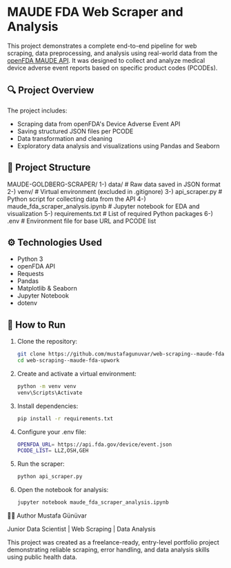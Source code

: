 # MAUDE FDA Web Scraper and Analysis

This project demonstrates a complete end-to-end pipeline for web scraping, data preprocessing, and analysis using real-world data from the [openFDA MAUDE API](https://open.fda.gov/apis/device/event/). It was designed to collect and analyze medical device adverse event reports based on specific product codes (PCODEs).

## 🔍 Project Overview

The project includes:
- Scraping data from openFDA's Device Adverse Event API
- Saving structured JSON files per PCODE
- Data transformation and cleaning
- Exploratory data analysis and visualizations using Pandas and Seaborn

## 📁 Project Structure

MAUDE-GOLDBERG-SCRAPER/
1-) data/ # Raw data saved in JSON format
2-) venv/ # Virtual environment (excluded in .gitignore)
3-) api_scraper.py # Python script for collecting data from the API
4-) maude_fda_scraper_analysis.ipynb # Jupyter notebook for EDA and visualization
5-) requirements.txt # List of required Python packages
6-) .env # Environment file for base URL and PCODE list

## ⚙️ Technologies Used

- Python 3
- openFDA API
- Requests
- Pandas
- Matplotlib & Seaborn
- Jupyter Notebook
- dotenv

## 🚀 How to Run

1. Clone the repository:
   ```bash
   git clone https://github.com/mustafagunuvar/web-scraping--maude-fda-upwork.git
   cd web-scraping--maude-fda-upwork
   ``` 
2. Create and activate a virtual environment:
   ```bash
   python -m venv venv
   venv\Scripts\Activate 
   ``` 
3. Install dependencies:
   ```bash 
   pip install -r requirements.txt
   ``` 
4. Configure your .env file:
   ```bash 
   OPENFDA_URL= https://api.fda.gov/device/event.json
   PCODE_LIST= LLZ,OSH,GEH 
   ``` 
5. Run the scraper: 
   ```bash
   python api_scraper.py
   ```
6. Open the notebook for analysis:
   ```bash
   jupyter notebook maude_fda_scraper_analysis.ipynb
   ```

🧑‍💻 Author
Mustafa Günüvar

Junior Data Scientist | Web Scraping | Data Analysis


This project was created as a freelance-ready, entry-level portfolio project demonstrating reliable scraping, error handling, and data analysis skills using public health data.
